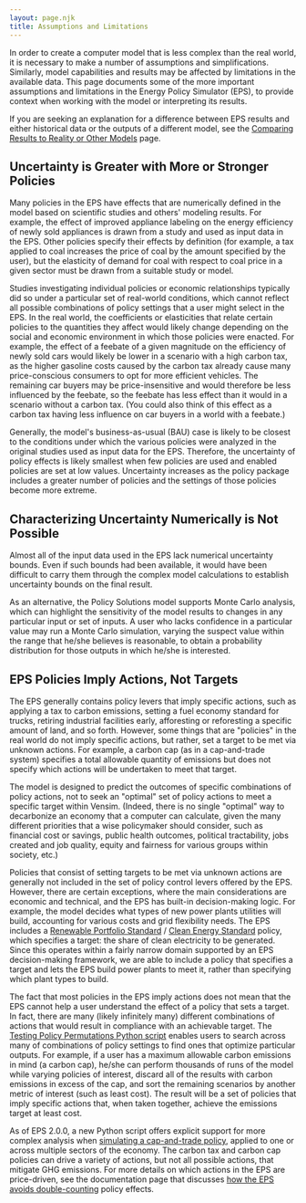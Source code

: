 ```yaml
---
layout: page.njk
title: Assumptions and Limitations
---
```


In order to create a computer model that is less complex than the real world, it is necessary to make a number of assumptions and simplifications.  Similarly, model capabilities and results may be affected by limitations in the available data.  This page documents some of the more important assumptions and limitations in the Energy Policy Simulator (EPS), to provide context when working with the model or interpreting its results.

If you are seeking an explanation for a difference between EPS results and either historical data or the outputs of a different model, see the [Comparing Results to Reality or Other Models](/comparing-results) page.

## Uncertainty is Greater with More or Stronger Policies

Many policies in the EPS have effects that are numerically defined in the model based on scientific studies and others' modeling results.  For example, the effect of improved appliance labeling on the energy efficiency of newly sold appliances is drawn from a study and used as input data in the EPS.  Other policies specify their effects by definition (for example, a tax applied to coal increases the price of coal by the amount specified by the user), but the elasticity of demand for coal with respect to coal price in a given sector must be drawn from a suitable study or model.

Studies investigating individual policies or economic relationships typically did so under a particular set of real-world conditions, which cannot reflect all possible combinations of policy settings that a user might select in the EPS.  In the real world, the coefficients or elasticities that relate certain policies to the quantities they affect would likely change depending on the social and economic environment in which those policies were enacted.  For example, the effect of a feebate of a given magnitude on the efficiency of newly sold cars would likely be lower in a scenario with a high carbon tax, as the higher gasoline costs caused by the carbon tax already cause many price-conscious consumers to opt for more efficient vehicles.  The remaining car buyers may be price-insensitive and would therefore be less influenced by the feebate, so the feebate has less effect than it would in a scenario without a carbon tax.  (You could also think of this effect as a carbon tax having less influence on car buyers in a world with a feebate.)

Generally, the model's business-as-usual (BAU) case is likely to be closest to the conditions under which the various policies were analyzed in the original studies used as input data for the EPS.  Therefore, the uncertainty of policy effects is likely smallest when few policies are used and enabled policies are set at low values.  Uncertainty increases as the policy package includes a greater number of policies and the settings of those policies become more extreme.

## Characterizing Uncertainty Numerically is Not Possible

Almost all of the input data used in the EPS lack numerical uncertainty bounds.  Even if such bounds had been available, it would have been difficult to carry them through the complex model calculations to establish uncertainty bounds on the final result.

As an alternative, the Policy Solutions model supports Monte Carlo analysis, which can highlight the sensitivity of the model results to changes in any particular input or set of inputs.  A user who lacks confidence in a particular value may run a Monte Carlo simulation, varying the suspect value within the range that he/she believes is reasonable, to obtain a probability distribution for those outputs in which he/she is interested.

## EPS Policies Imply Actions, Not Targets

The EPS generally contains policy levers that imply specific actions, such as applying a tax to carbon emissions, setting a fuel economy standard for trucks, retiring industrial facilities early, afforesting or reforesting a specific amount of land, and so forth. However, some things that are "policies" in the real world do not imply specific actions, but rather, set a target to be met via unknown actions.  For example, a carbon cap (as in a cap-and-trade system) specifies a total allowable quantity of emissions but does not specify which actions will be undertaken to meet that target.

The model is designed to predict the outcomes of specific combinations of policy actions, not to seek an "optimal" set of policy actions to meet a specific target within Vensim.  (Indeed, there is no single "optimal" way to decarbonize an economy that a computer can calculate, given the many different priorities that a wise policymaker should consider, such as financial cost or savings, public health outcomes, political tractability, jobs created and job quality, equity and fairness for various groups within society, etc.)

Policies that consist of setting targets to be met via unknown actions are generally not included in the set of policy control levers offered by the EPS.  However, there are certain exceptions, where the main considerations are economic and technical, and the EPS has built-in decision-making logic.  For example, the model decides what types of new power plants utilities will build, accounting for various costs and grid flexibility needs.  The EPS includes a [Renewable Portfolio Standard](/renewable-portfolio-standard) / [Clean Energy Standard](/clean-energy-standard) policy, which specifies a target: the share of clean electricity to be generated.  Since this operates within a fairly narrow domain supported by an EPS decision-making framework, we are able to include a policy that specifies a target and lets the EPS build power plants to meet it, rather than specifying which plant types to build.

The fact that most policies in the EPS imply actions does not mean that the EPS cannot help a user understand the effect of a policy that sets a target.  In fact, there are many (likely infinitely many) different combinations of actions that would result in compliance with an achievable target.  The [Testing Policy Permutations Python script](/testing-policy-permutations) enables users to search across many of combinations of policy settings to find ones that optimize particular outputs.  For example, if a user has a maximum allowable carbon emissions in mind (a carbon cap), he/she can perform thousands of runs of the model while varying policies of interest, discard all of the results with carbon emissions in excess of the cap, and sort the remaining scenarios by another metric of interest (such as least cost).  The result will be a set of policies that imply specific actions that, when taken together, achieve the emissions target at least cost.

As of EPS 2.0.0, a new Python script offers explicit support for more complex analysis when [simulating a cap-and-trade policy](/simulating-cap-and-trade), applied to one or across multiple sectors of the economy.  The carbon tax and carbon cap policies can drive a variety of actions, but not all possible actions, that mitigate GHG emissions.  For more details on which actions in the EPS are price-driven, see the documentation page that discusses [how the EPS avoids double-counting](how-the-eps-avoids-double-counting) policy effects.
